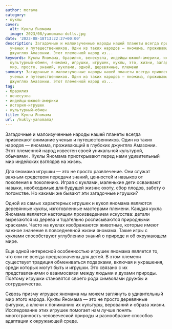 ```yaml
---
author: morava
category:
- куклы
cover:
  alt: Куклы Яномама
  image: 2023/08/yanomama-dolls.jpg
date: '2023-08-18T13:22:27+00:00'
description: Загадочные и малоизученные народы нашей планеты всегда привлекают внимание
  ученых и путешественников. Один из таких народов — яномама, проживающий в глубоких
  джунглях Амазонии. Этот племенной народ из...
keywords: Куклы Яномама, бразилия, венесуэла, индейцы-южной-америки, история-игрушек,
  культурный-обмен, яномама, игрушки, игрушек, куклы, это, жизни, загадочные, удивительный,
  мир, просто, знаний, куклами, одной, деревянные, племени
summary: Загадочные и малоизученные народы нашей планеты всегда привлекают внимание
  ученых и путешественников. Один из таких народов — яномама, проживающий в глубоких
  джунглях Амазонии. Этот племенной народ из...
tag:
- бразилия
- венесуэла
- индейцы-южной-америки
- история-игрушек
- культурный-обмен
title: Куклы Яномама
url: /kukly-yanomama/
---
```


Загадочные и малоизученные народы нашей планеты всегда привлекают внимание ученых и путешественников. Один из таких народов — яномама, проживающий в глубоких джунглях Амазонии. Этот племенной народ известен своей уникальной культурой, обычаями . Куклы Яномама приоткрывают перед нами удивительный мир индейских взглядов на жизнь.

Для яномама игрушки — это не просто развлечение. Они служат важным средством передачи знаний, ценностей и навыков от поколения к поколению. Играя с куклами, маленькие дети осваивают навыки, необходимые для будущей жизни: охоту, сбор плодов, заботу о потомстве. Но какими же бывают эти загадочные игрушки?

Одной из самых характерных игрушек и кукол яномама являются деревянные куклы, изготовленные мастерами племени. Каждая кукла Яномама является настоящим произведением искусства: детали вырезаются из дерева и тщательно росписываются природными красками. Часто на куклах изображаются животные, которые имеют важное значение в повседневной жизни яномама. Такие игры с куклами способствуют углублению знаний о природе и об окружающем мире.

Еще одной интересной особенностью игрушек яномама является то, что они не всегда предназначены для детей. В этом племени существует традиция обмениваться подарками, включая и украшения, среди которых могут быть и игрушки. Это связано с их представлениями о взаимосвязи между людьми и духами природы. Поэтому игрушки становятся своего рода символами дружбы и сотрудничества.

Сквозь призму игрушек яномама мы можем заглянуть в удивительный мир этого народа. Куклы Яномама — это не просто деревянные фигурки, а ключи к пониманию их культуры, верований и образа жизни. Исследование этих игрушек помогает нам лучше понять многогранность человеческой природы и разнообразие способов адаптации к окружающей среде.